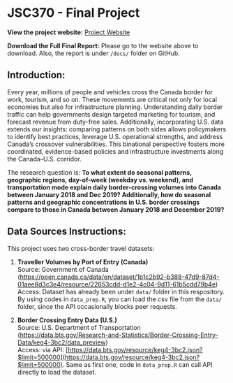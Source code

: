 # JSC370 - Final Project
**View the project website:** 
[Project Website](https://sophiaaa12.github.io/JSC370-FinalProject/index.html)

**Download the Full Final Report:**
Please go to the website above to download. Also, the report is under `/docs/` folder on GitHub.

## Introduction:
Every year, millions of people and vehicles cross the Canada border for work, tourism, and so on. These movements are critical not only for local economies but also for infrastructure planning. Understanding daily border traffic can help governments design targeted marketing for tourism, and forecast revenue from duty-free sales. Additionally, incorporating U.S. data extends our insights: comparing patterns on both sides allows policymakers to identify best practices, leverage U.S. operational strengths, and address Canada’s crossover vulnerabilities. This binational perspective fosters more coordinated, evidence-based policies and infrastructure investments along the Canada–U.S. corridor.

The research question is: **To what extent do seasonal patterns, geographic regions, day-of-week (weekday vs. weekend), and transportation mode explain daily border-crossing volumes into Canada between January 2018 and Dec 2019? Additionally, how do seasonal patterns and geographic concentrations in U.S. border crossings compare to those in Canada between January 2018 and December 2019?**

## Data Sources Instructions:
This project uses two cross-border travel datasets:
1. **Traveller Volumes by Port of Entry (Canada)**  
   Source: Government of Canada (https://open.canada.ca/data/en/dataset/1b1c2b92-b388-47d9-87d4-01aee8d3c3e4/resource/22653cdd-d1e2-4c04-9d11-61b5cdd79b4e)<br>
   Access: Dataset has already been under `data/` folder in this respository. By using codes in `data_prep.R`, you can load the csv file from the `data/` folder, since the API occasionally blocks peer requests.

2. **Border Crossing Entry Data (U.S.)**  
   Source: U.S. Department of Transportation (https://data.bts.gov/Research-and-Statistics/Border-Crossing-Entry-Data/keg4-3bc2/data_preview)<br>
   Access: via API: [https://data.bts.gov/resource/keg4-3bc2.json?$limit=500000](https://data.bts.gov/resource/keg4-3bc2.json?$limit=500000). Same as first one, code in `data_prep.R` can call API directly to load the dataset.

